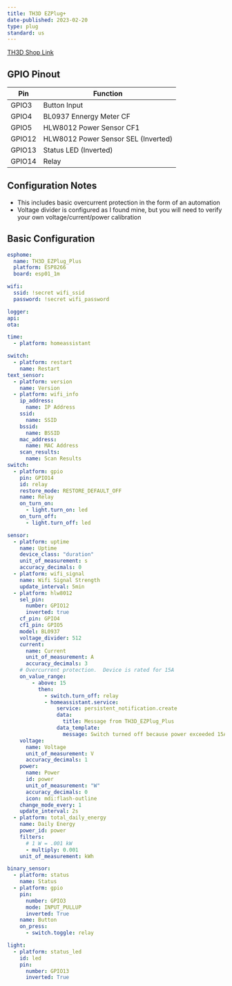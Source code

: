 ```yaml
---
title: TH3D EZPlug+
date-published: 2023-02-20
type: plug
standard: us
---
```


[TH3D Shop Link](https://www.th3dstudio.com/product/ezplug-open-source-wifi-smart-plug/)

## GPIO Pinout

| Pin    | Function                            |
| -----  | ------------                        |
| GPIO3  | Button Input                        |
| GPIO4  | BL0937 Ennergy Meter CF             |
| GPIO5  | HLW8012 Power Sensor CF1            |
| GPIO12 | HLW8012 Power Sensor SEL (Inverted) |
| GPIO13 | Status LED (Inverted)               |
| GPIO14 | Relay                               |

## Configuration Notes

* This includes basic overcurrent protection in the form of an automation
* Voltage divider is configured as I found mine, but you will need to verify your own voltage/current/power calibration

## Basic Configuration

```yaml
esphome:
  name: TH3D_EZPlug_Plus
  platform: ESP8266
  board: esp01_1m

wifi:
  ssid: !secret wifi_ssid
  password: !secret wifi_password

logger:
api:
ota:

time:
  - platform: homeassistant

switch:
  - platform: restart
    name: Restart
text_sensor:
  - platform: version
    name: Version
  - platform: wifi_info
    ip_address:
      name: IP Address
    ssid:
      name: SSID
    bssid:
      name: BSSID
    mac_address:
      name: MAC Address
    scan_results:
      name: Scan Results
switch:
  - platform: gpio
    pin: GPIO14
    id: relay
    restore_mode: RESTORE_DEFAULT_OFF
    name: Relay
    on_turn_on:
      - light.turn_on: led
    on_turn_off:
      - light.turn_off: led

sensor:
  - platform: uptime
    name: Uptime
    device_class: "duration"
    unit_of_measurement: s
    accuracy_decimals: 0
  - platform: wifi_signal
    name: Wifi Signal Strength
    update_interval: 5min
  - platform: hlw8012
    sel_pin:
      number: GPIO12
      inverted: true
    cf_pin: GPIO4
    cf1_pin: GPIO5
    model: BL0937
    voltage_divider: 512
    current:
      name: Current
      unit_of_measurement: A
      accuracy_decimals: 3
    # Overcurrent protection.  Device is rated for 15A
    on_value_range:
        - above: 15
          then:
            - switch.turn_off: relay
            - homeassistant.service:
                service: persistent_notification.create
                data:
                  title: Message from TH3D_EZPlug_Plus
                data_template:
                  message: Switch turned off because power exceeded 15A
    voltage:
      name: Voltage
      unit_of_measurement: V
      accuracy_decimals: 1
    power:
      name: Power
      id: power
      unit_of_measurement: "W"
      accuracy_decimals: 0
      icon: mdi:flash-outline
    change_mode_every: 1
    update_interval: 2s
  - platform: total_daily_energy
    name: Daily Energy
    power_id: power
    filters:
      # 1 W = .001 kW
      - multiply: 0.001
    unit_of_measurement: kWh

binary_sensor:
  - platform: status
    name: Status
  - platform: gpio
    pin:
      number: GPIO3
      mode: INPUT_PULLUP
      inverted: True
    name: Button
    on_press:
      - switch.toggle: relay

light:
  - platform: status_led
    id: led
    pin:
      number: GPIO13
      inverted: True
```
